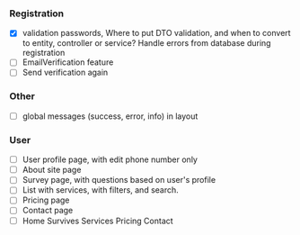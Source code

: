 ### Registration
- [x] validation passwords, Where to put DTO validation, and when to convert to entity, controller or service? Handle errors from database during registration
- [ ] EmailVerification feature
- [ ] Send verification again

### Other
- [ ] global messages (success, error, info) in layout

### User
- [ ] User profile page, with edit phone number only
- [ ] About site page
- [ ] Survey page, with questions based on user's profile
- [ ] List with services, with filters, and search. 
- [ ] Pricing page
- [ ] Contact page
- [ ] Home Survives Services Pricing Contact
